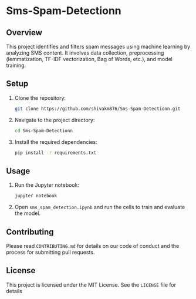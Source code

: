 # Sms-Spam-Detectionn

## Overview
This project identifies and filters spam messages using machine learning by analyzing SMS content. It involves data collection, preprocessing (lemmatization, TF-IDF vectorization, Bag of Words, etc.), and model training.

## Setup
1. Clone the repository:
    ```sh
    git clone https://github.com/shivakm876/Sms-Spam-Detectionn.git
    ```
2. Navigate to the project directory:
    ```sh
    cd Sms-Spam-Detectionn
    ```
3. Install the required dependencies:
    ```sh
    pip install -r requirements.txt
    ```

## Usage
1. Run the Jupyter notebook:
    ```sh
    jupyter notebook
    ```
2. Open `sms_spam_detection.ipynb` and run the cells to train and evaluate the model.

## Contributing
Please read `CONTRIBUTING.md` for details on our code of conduct and the process for submitting pull requests.

## License
This project is licensed under the MIT License. See the `LICENSE` file for details
